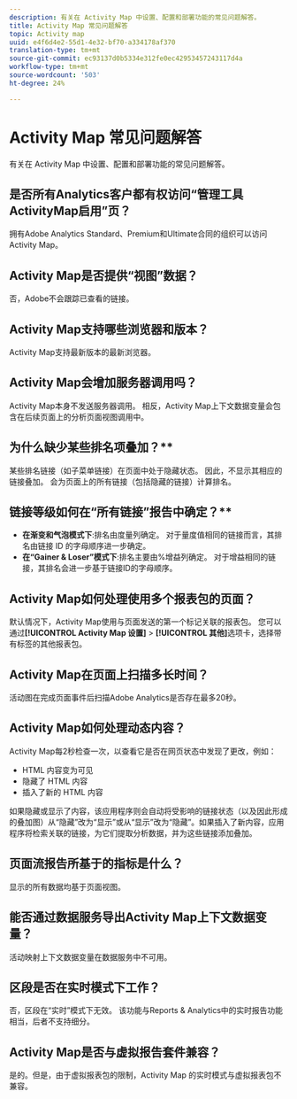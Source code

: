 ```yaml
---
description: 有关在 Activity Map 中设置、配置和部署功能的常见问题解答。
title: Activity Map 常见问题解答
topic: Activity map
uuid: e4f6d4e2-55d1-4e32-bf70-a334178af370
translation-type: tm+mt
source-git-commit: ec93137d0b5334e312fe0ec42953457243117d4a
workflow-type: tm+mt
source-wordcount: '503'
ht-degree: 24%

---
```



# Activity Map 常见问题解答

有关在 Activity Map 中设置、配置和部署功能的常见问题解答。

## 是否所有Analytics客户都有权访问“管理工具ActivityMap启用”页？

拥有Adobe Analytics Standard、Premium和Ultimate合同的组织可以访问Activity Map。

## Activity Map是否提供“视图”数据？

否，Adobe不会跟踪已查看的链接。

## Activity Map支持哪些浏览器和版本？

Activity Map支持最新版本的最新浏览器。

## Activity Map会增加服务器调用吗？

Activity Map本身不发送服务器调用。 相反，Activity Map上下文数据变量会包含在后续页面上的分析页面视图调用中。

## 为什么缺少某些排名项叠加？**

某些排名链接（如子菜单链接）在页面中处于隐藏状态。 因此，不显示其相应的链接叠加。 会为页面上的所有链接（包括隐藏的链接）计算排名。

## 链接等级如何在“所有链接”报告中确定？**

* **在渐变和气泡模式下**:排名由度量列确定。 对于量度值相同的链接而言，其排名由链接 ID 的字母顺序进一步确定。
* **在“Gainer &amp; Loser”模式下**:排名主要由%增益列确定。 对于增益相同的链接，其排名会进一步基于链接ID的字母顺序。

## Activity Map如何处理使用多个报表包的页面？

默认情况下，Activity Map使用与页面发送的第一个标记关联的报表包。 您可以通过&#x200B;**[!UICONTROL Activity Map 设置]** > **[!UICONTROL 其他]**&#x200B;选项卡，选择带有标签的其他报表包。

## Activity Map在页面上扫描多长时间？

活动图在完成页面事件后扫描Adobe Analytics是否存在最多20秒。

## Activity Map如何处理动态内容？

Activity Map每2秒检查一次，以查看它是否在网页状态中发现了更改，例如：

* HTML 内容变为可见
* 隐藏了 HTML 内容
* 插入了新的 HTML 内容

如果隐藏或显示了内容，该应用程序则会自动将受影响的链接状态（以及因此形成的叠加图）从“隐藏”改为“显示”或从“显示”改为“隐藏”。如果插入了新内容，应用程序将检索关联的链接，为它们提取分析数据，并为这些链接添加叠加。

## 页面流报告所基于的指标是什么？

显示的所有数据均基于页面视图。

## 能否通过数据服务导出Activity Map上下文数据变量？

活动映射上下文数据变量在数据服务中不可用。

## 区段是否在实时模式下工作？

否，区段在“实时”模式下无效。 该功能与Reports &amp; Analytics中的实时报告功能相当，后者不支持细分。

## Activity Map是否与虚拟报告套件兼容？

是的。但是，由于虚拟报表包的限制，Activity Map 的实时模式与虚拟报表包不兼容。
